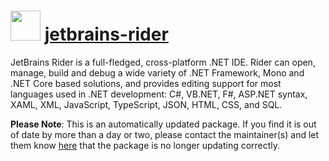 # <img src="https://cdn.jsdelivr.net/gh/mkevenaar/chocolatey-packages@133f6f90e6e314bf853a18be3c869623472abba2/icons/jetbrains-rider.png" width="48" height="48"/> [jetbrains-rider](https://community.chocolatey.org/packages/jetbrains-rider)

JetBrains Rider is a full-fledged, cross-platform .NET IDE. Rider can open, manage, build and debug a wide variety of .NET Framework, Mono and .NET Core based solutions, and provides editing support for most languages used in .NET development: C#, VB.NET, F#, ASP.NET syntax, XAML, XML, JavaScript, TypeScript, JSON, HTML, CSS, and SQL.

**Please Note**: This is an automatically updated package. If you find it is
out of date by more than a day or two, please contact the maintainer(s) and
let them know [here](https://github.com/mkevenaar/chocolatey-packages/issues) that the package is no longer updating correctly.
